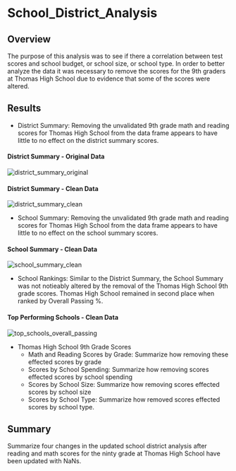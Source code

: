 # School_District_Analysis
## Overview 
The purpose of this analysis was to see if there a correlation between test scores and school budget, or school size, or school type.  In order to better analyze the data it was necessary to remove the scores for the 9th graders at Thomas High School due to evidence that some of the scores were altered. 
## Results
* District Summary: Removing the unvalidated 9th grade math and reading scores for Thomas High School from the data frame appears to have little to no effect on the district summary scores. 
#### District Summary - Original Data
![district_summary_original](https://user-images.githubusercontent.com/106352711/176973164-b416a3fb-ddd8-4c78-8634-5c7aecb4f57a.png)
#### District Summary - Clean Data
![district_summary_clean](https://user-images.githubusercontent.com/106352711/176973186-9579b0bf-15a2-42fd-840f-5a44a8ef730f.png)
* School Summary: Removing the unvalidated 9th grade math and reading scores for Thomas High School from the data frame appears to have little to no effect on the school summary scores.
#### School Summary - Clean Data
![school_summary_clean](https://user-images.githubusercontent.com/106352711/176973562-032e0864-23d9-4df5-968a-cbe1d38a87e7.png)
* School Rankings: Similar to the District Summary, the School Summary was not notieably altered by the removal of the Thomas High School 9th grade scores.  Thomas High School remained in second place when ranked by Overall Passing %.
#### Top Performing Schools - Clean Data
![top_schools_overall_passing](https://user-images.githubusercontent.com/106352711/176973403-c5ae40f2-297e-429c-b499-f67bc0740e68.png)
* Thomas High School 9th Grade Scores
  * Math and Reading Scores by Grade: Summarize how removing these effected scores by grade
  * Scores by School Spending: Summarize how removing scores effected scores by school spending
  * Scores by School Size: Summarize how removing scores effected scores by school size
  * Scores by School Type: Summarize how removed scores effected scores by school type.

## Summary
Summarize four changes in the updated school district analysis after reading and math scores for the ninty grade at Thomas High School have been updated with NaNs.
